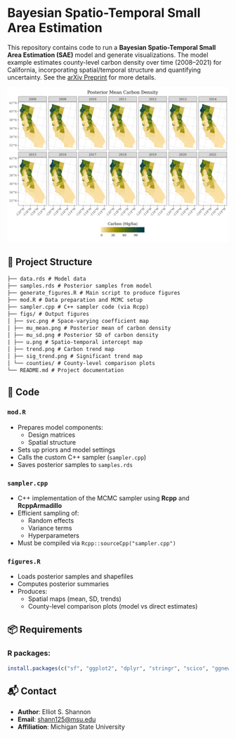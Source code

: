 # Bayesian Spatio-Temporal Small Area Estimation

This repository contains code to run a **Bayesian Spatio-Temporal Small Area Estimation (SAE)** model and generate visualizations. The model example estimates county-level carbon density over time (2008–2021) for California, incorporating spatial/temporal structure and quantifying uncertainty. See the [arXiv Preprint](https://doi.org/10.48550/arXiv.2503.08653) for more details. 

![](./figs/mu_mean.png)

## 📁 Project Structure

```
├── data.rds # Model data
├── samples.rds # Posterior samples from model
├── generate_figures.R # Main script to produce figures
├── mod.R # Data preparation and MCMC setup
├── sampler.cpp # C++ sampler code (via Rcpp)
├── figs/ # Output figures
│ ├── svc.png # Space-varying coefficient map
│ ├── mu_mean.png # Posterior mean of carbon density
│ ├── mu_sd.png # Posterior SD of carbon density
| ├── u.png # Spatio-temporal intercept map
│ ├── trend.png # Carbon trend map
│ ├── sig_trend.png # Significant trend map
│ └── counties/ # County-level comparison plots
└── README.md # Project documentation
```

## 🔧 Code

### `mod.R`

- Prepares model components:
  - Design matrices
  - Spatial structure
- Sets up priors and model settings
- Calls the custom C++ sampler (`sampler.cpp`)
- Saves posterior samples to `samples.rds`

### `sampler.cpp`

- C++ implementation of the MCMC sampler using **Rcpp** and **RcppArmadillo** 
- Efficient sampling of:
  - Random effects
  - Variance terms
  - Hyperparameters
- Must be compiled via `Rcpp::sourceCpp("sampler.cpp")`

### `figures.R`

- Loads posterior samples and shapefiles
- Computes posterior summaries
- Produces:
  - Spatial maps (mean, SD, trends)
  - County-level comparison plots (model vs direct estimates)


## 📦 Requirements

### R packages:

```r
install.packages(c("sf", "ggplot2", "dplyr", "stringr", "scico", "ggnewscale", "Rcpp", "RcppArmadillo", "Matrix"))
```

## 📬 Contact

- **Author**: Elliot S. Shannon
- **Email**: shann125@msu.edu
- **Affiliation**: Michigan State University